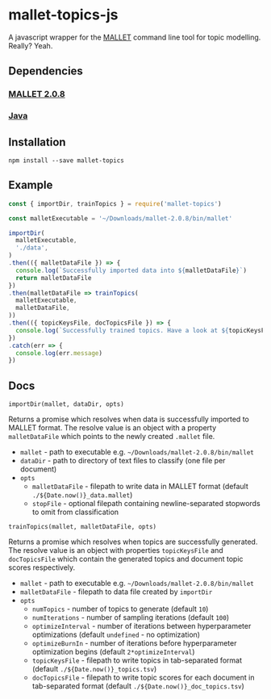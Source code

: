 # mallet-topics-js

A javascript wrapper for the [MALLET](http://mallet.cs.umass.edu/) command line tool for topic modelling. Really? Yeah.

## Dependencies

### [MALLET 2.0.8](http://mallet.cs.umass.edu/download.php)

### [Java](https://www.java.com/download/)


## Installation

```
npm install --save mallet-topics
```

## Example

```javascript
const { importDir, trainTopics } = require('mallet-topics')

const malletExecutable = '~/Downloads/mallet-2.0.8/bin/mallet'

importDir(
  malletExecutable,
  './data',
)
.then(({ malletDataFile }) => {
  console.log(`Successfully imported data into ${malletDataFile}`)
  return malletDataFile
})
.then(malletDataFile => trainTopics(
  malletExecutable,
  malletDataFile,
))
.then(({ topicKeysFile, docTopicsFile }) => {
  console.log(`Successfully trained topics. Have a look at ${topicKeysFile} and ${docTopicsFile}`)
})
.catch(err => {
  console.log(err.message)
})
```

## Docs

`importDir(mallet, dataDir, opts)`

Returns a promise which resolves when data is successfully imported to MALLET format.  The resolve value is an object with a property `malletDataFile` which points to the newly created `.mallet` file.

* `mallet` - path to executable e.g. `~/Downloads/mallet-2.0.8/bin/mallet`
* `dataDir` - path to directory of text files to classify (one file per document)
* `opts`
  * `malletDataFile` - filepath to write data in MALLET format (default `./${Date.now()}_data.mallet`)
  * `stopFile` - optional filepath containing newline-separated stopwords to omit from classification


`trainTopics(mallet, malletDataFile, opts)`

Returns a promise which resolves when topics are successfully generated.  The resolve value is an object with properties `topicKeysFile` and `docTopicsFile` which contain the generated topics and document topic scores respectively.

* `mallet` - path to executable e.g. `~/Downloads/mallet-2.0.8/bin/mallet`
* `malletDataFile` - filepath to data file created by `importDir`
* `opts`
  * `numTopics` - number of topics to generate (default `10`)
  * `numIterations` - number of sampling iterations (default `100`)
  * `optimizeInterval` - number of iterations between hyperparameter optimizations (default `undefined` - no optimization)
  * `optimizeBurnIn` - number of iterations before hyperparameter optimization begins (default `2*optimizeInterval`)
  * `topicKeysFile` - filepath to write topics in tab-separated format (default `./${Date.now()}_topics.tsv`)
  * `docTopicsFile` - filepath to write topic scores for each document in tab-separated format (default `./${Date.now()}_doc_topics.tsv`)
